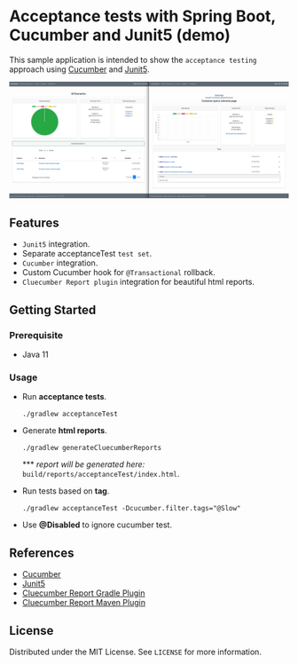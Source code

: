# Acceptance tests with Spring Boot, Cucumber and Junit5 (demo) 

This sample application is intended to show the `acceptance testing` approach using [Cucumber](https://cucumber.io/docs/installation/java/) and [Junit5](https://junit.org/junit5/).

![acceptance-test-reports.png](./_docs/img/acceptance-test-reports.png)

## Features

* `Junit5` integration.
* Separate acceptanceTest `test set`.
* `Cucumber` integration.
* Custom Cucumber hook for `@Transactional` rollback.
* `Cluecumber Report plugin` integration for beautiful html reports.

## Getting Started

### Prerequisite

* Java 11

### Usage

* Run **acceptance tests**.
  ```shell
  ./gradlew acceptanceTest
  ```

* Generate **html reports**.
  ```shell
  ./gradlew generateCluecumberReports
  ```
  *** *report will be generated here:* `build/reports/acceptanceTest/index.html`.


* Run tests based on **tag**.
  ```shell
  ./gradlew acceptanceTest -Dcucumber.filter.tags="@Slow"
  ```

* Use **@Disabled** to ignore cucumber test.

## References

* [Cucumber](https://cucumber.io/)
* [Junit5](https://junit.org/junit5/)  
* [Cluecumber Report Gradle Plugin](https://github.com/JavaanseHZ/cluecumber-report-gradle-plugin)
* [Cluecumber Report Maven Plugin](https://github.com/trivago/cluecumber-report-plugin)

## License

Distributed under the MIT License. See `LICENSE` for more information.
